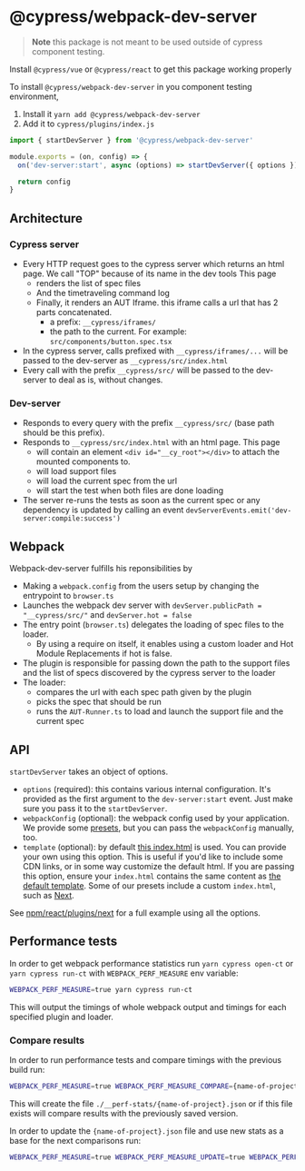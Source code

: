 # @cypress/webpack-dev-server

> **Note** this package is not meant to be used outside of cypress component testing.

Install `@cypress/vue` or `@cypress/react` to get this package working properly

To install `@cypress/webpack-dev-server` in you component testing environment,
1. Install it `yarn add @cypress/webpack-dev-server`
2. Add it to `cypress/plugins/index.js`

```js
import { startDevServer } from '@cypress/webpack-dev-server'

module.exports = (on, config) => {
  on('dev-server:start', async (options) => startDevServer({ options }))

  return config
}
```

## Architecture

### Cypress server

- Every HTTP request goes to the cypress server which returns an html page. We call "TOP" because of its name in the dev tools
    This page
    - renders the list of spec files
    - And the timetraveling command log
    - Finally, it renders an AUT Iframe. this iframe calls a url that has 2 parts concatenated.
        - a prefix: `__cypress/iframes/` 
        - the path to the current. For example: `src/components/button.spec.tsx`
- In the cypress server, calls prefixed with `__cypress/iframes/...` will be passed to the dev-server as `__cypress/src/index.html`
- Every call with the prefix `__cypress/src/` will be passed to the dev-server to deal as is, without changes.

### Dev-server

- Responds to every query with the prefix `__cypress/src/` (base path should be this prefix).
- Responds to `__cypress/src/index.html` with an html page. 
    This page
    - will contain an element `<div id="__cy_root"></div>` to attach the mounted components to.
    - will load support files
    - will load the current spec from the url
    - will start the test when both files are done loading
- The server re-runs the tests as soon as the current spec or any dependency is updated
by calling an event `devServerEvents.emit('dev-server:compile:success')`

## Webpack

Webpack-dev-server fulfills his reponsibilities by

- Making a `webpack.config` from the users setup by changing the entrypoint to `browser.ts`
- Launches the webpack dev server with `devServer.publicPath = "__cypress/src/"` and `devServer.hot = false`
- The entry point (`browser.ts`) delegates the loading of spec files to the loader. 
    - By using a require on itself, it enables using a custom loader and Hot Module Replacements if hot is false.
- The plugin is responsible for passing down the path to the support files and the list of specs discovered by the cypress server to the loader
- The loader:
    - compares the url with each spec path given by the plugin
    - picks the spec that should be run
    - runs the `AUT-Runner.ts` to load and launch the support file and the current spec

## API

`startDevServer` takes an object of options.

- `options` (required): this contains various internal configuration. It's provided as the first argument to the `dev-server:start` event. Just make sure you pass it to the `startDevServer`.
- `webpackConfig` (optional): the webpack config used by your application. We provide some [presets](https://github.com/cypress-io/cypress/tree/develop/npm/react/plugins), but you can pass the `webpackConfig` manually, too.
- `template` (optional): by default [this index.html](https://github.com/cypress-io/cypress/blob/develop/npm/webpack-dev-server/index-template.html) is used. You can provide your own using this option. This is useful if you'd like to include some CDN links, or in some way customize the default html. If you are passing this option, ensure your `index.html` contains the same content as [the default template](https://github.com/cypress-io/cypress/blob/develop/npm/webpack-dev-server/index-template.html). Some of our presets include a custom `index.html`, such as [Next](https://github.com/cypress-io/cypress/tree/develop/npm/react/plugins/next). 

See [npm/react/plugins/next](https://github.com/cypress-io/cypress/blob/develop/npm/react/plugins/next/index.js) for a full example using all the options.

## Performance tests 

In order to get webpack performance statistics run `yarn cypress open-ct` or `yarn cypress run-ct` with `WEBPACK_PERF_MEASURE` env variable:

```sh
WEBPACK_PERF_MEASURE=true yarn cypress run-ct
```

This will output the timings of whole webpack output and timings for each specified plugin and loader. 

### Compare results

In order to run performance tests and compare timings with the previous build run:

```sh
WEBPACK_PERF_MEASURE=true WEBPACK_PERF_MEASURE_COMPARE={name-of-project} yarn cypress run-ct
```

This will create the file `./__perf-stats/{name-of-project}.json` or if this file exists will compare results with the previously saved version. 

In order to update the `{name-of-project}.json` file and use new stats as a base for the next comparisons run:  

```sh
WEBPACK_PERF_MEASURE=true WEBPACK_PERF_MEASURE_UPDATE=true WEBPACK_PERF_MEASURE_COMPARE={name-of-project} yarn cypress run-ct
```
